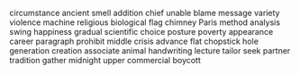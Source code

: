 circumstance
ancient
smell
addition
chief
unable
blame
message
variety
violence
machine
religious
biological
flag
chimney
Paris
method
analysis
swing
happiness
gradual
scientific
choice
posture
poverty
appearance
career
paragraph
prohibit
middle
crisis
advance
flat
chopstick
hole
generation
creation
associate
animal
handwriting
lecture
tailor
seek
partner
tradition
gather
midnight
upper
commercial
boycott

